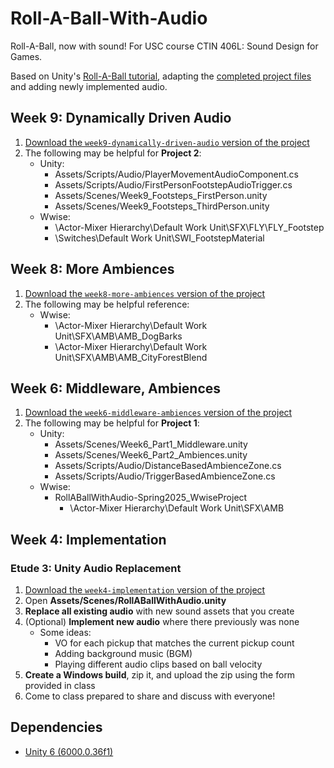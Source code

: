 # Roll-A-Ball-With-Audio

Roll-A-Ball, now with sound! For USC course CTIN 406L: Sound Design for Games.

Based on Unity's [Roll-A-Ball tutorial](https://learn.unity.com/project/roll-a-ball), adapting the [completed project files](https://assetstore.unity.com/packages/essentials/tutorial-projects/unity-learn-roll-a-ball-completed-project-files-urp-77198) and adding newly implemented audio.

## Week 9: Dynamically Driven Audio
1. [Download the `week9-dynamically-driven-audio` version of the project](https://github.com/CTIN-406L-Sound-Design-for-Games/RollABallWithAudio-Spring2025/archive/refs/heads/week9-dynamically-driven-audio.zip)
2. The following may be helpful for **Project 2**:
	- Unity:
	    - Assets/Scripts/Audio/PlayerMovementAudioComponent.cs
	    - Assets/Scripts/Audio/FirstPersonFootstepAudioTrigger.cs
	    - Assets/Scenes/Week9_Footsteps_FirstPerson.unity
	    - Assets/Scenes/Week9_Footsteps_ThirdPerson.unity
	- Wwise:
		- \Actor-Mixer Hierarchy\Default Work Unit\SFX\FLY\FLY_Footstep
		- \Switches\Default Work Unit\SWI_FootstepMaterial

## Week 8: More Ambiences
1. [Download the `week8-more-ambiences` version of the project](https://github.com/CTIN-406L-Sound-Design-for-Games/RollABallWithAudio-Spring2025/archive/refs/heads/week8-more-ambiences.zip)
2. The following may be helpful reference:
	- Wwise:
		- \Actor-Mixer Hierarchy\Default Work Unit\SFX\AMB\AMB_DogBarks
		- \Actor-Mixer Hierarchy\Default Work Unit\SFX\AMB\AMB_CityForestBlend

## Week 6: Middleware, Ambiences
1. [Download the `week6-middleware-ambiences` version of the project](https://github.com/CTIN-406L-Sound-Design-for-Games/RollABallWithAudio-Spring2025/archive/refs/heads/week6-middleware-ambiences.zip)
2. The following may be helpful for **Project 1**:
	- Unity:
		- Assets/Scenes/Week6_Part1_Middleware.unity
		- Assets/Scenes/Week6_Part2_Ambiences.unity
		- Assets/Scripts/Audio/DistanceBasedAmbienceZone.cs
		- Assets/Scripts/Audio/TriggerBasedAmbienceZone.cs
	- Wwise:
		- RollABallWithAudio-Spring2025_WwiseProject
			- \Actor-Mixer Hierarchy\Default Work Unit\SFX\AMB

## Week 4: Implementation

### Etude 3: Unity Audio Replacement
1. [Download the `week4-implementation` version of the project](https://github.com/CTIN-406L-Sound-Design-for-Games/RollABallWithAudio-Spring2025/archive/refs/heads/week4-implementation.zip)
2. Open **Assets/Scenes/RollABallWithAudio.unity**
3. **Replace all existing audio** with new sound assets that you create
4. (Optional) **Implement new audio** where there previously was none
	- Some ideas:
		- VO for each pickup that matches the current pickup count
		- Adding background music (BGM)
		- Playing different audio clips based on ball velocity
5. **Create a Windows build**, zip it, and upload the zip using the form provided in class
6. Come to class prepared to share and discuss with everyone!

## Dependencies
- [Unity 6 (6000.0.36f1)](https://unity.com/download)
